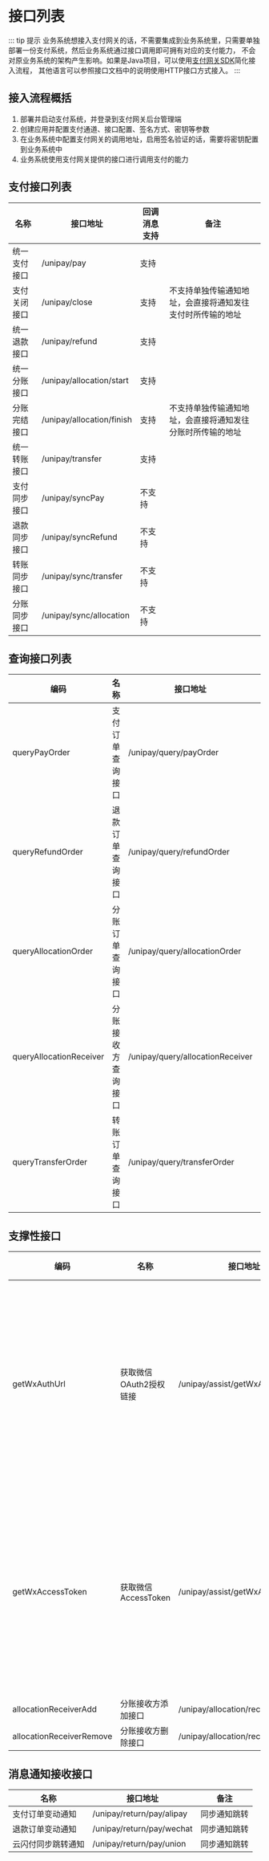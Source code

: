 # 接口列表

::: tip 提示
业务系统想接入支付网关的话，不需要集成到业务系统里，只需要单独部署一份支付系统，然后业务系统通过接口调用即可拥有对应的支付能力，
不会对原业务系统的架构产生影响。如果是Java项目，可以使用[支付网关SDK](../overview/SDK使用说明.md)简化接入流程，
其他语言可以参照接口文档中的说明使用HTTP接口方式接入。
:::

## 接入流程概括
1. 部署并启动支付系统，并登录到支付网关后台管理端
2. 创建应用并配置支付通道、接口配置、签名方式、密钥等参数
3. 在业务系统中配置支付网关的调用地址，启用签名验证的话，需要将密钥配置到业务系统中
4. 业务系统使用支付网关提供的接口进行调用支付的能力

## 支付接口列表

| 名称     | 接口地址                      | 回调消息支持 | 备注                            |
|--------|---------------------------|--------|-------------------------------|
| 统一支付接口 | /unipay/pay               | 支持     |                               |
| 支付关闭接口 | /unipay/close             | 支持     | 不支持单独传输通知地址，会直接将通知发往支付时所传输的地址 |
| 统一退款接口 | /unipay/refund            | 支持     |                               |
| 统一分账接口 | /unipay/allocation/start  | 支持     |                               |
| 分账完结接口 | /unipay/allocation/finish | 支持     | 不支持单独传输通知地址，会直接将通知发往分账时所传输的地址 |
| 统一转账接口 | /unipay/transfer          | 支持     |                               |
| 支付同步接口 | /unipay/syncPay           | 不支持    |                               |
| 退款同步接口 | /unipay/syncRefund        | 不支持    |                               |
| 转账同步接口 | /unipay/sync/transfer     | 不支持    |                               |
| 分账同步接口 | /unipay/sync/allocation   | 不支持    |                               |

## 查询接口列表
| 编码                      | 名称        | 接口地址                             | 备注 |
|-------------------------|-----------|----------------------------------|----|
| queryPayOrder           | 支付订单查询接口  | /unipay/query/payOrder           |    |
| queryRefundOrder        | 退款订单查询接口  | /unipay/query/refundOrder        |    |
| queryAllocationOrder    | 分账订单查询接口  | /unipay/query/allocationOrder    |    |
| queryAllocationReceiver | 分账接收方查询接口 | /unipay/query/allocationReceiver |    |
| queryTransferOrder      | 转账订单查询接口  | /unipay/query/transferOrder      |    |

## 支撑性接口
| 编码                       | 名称              | 接口地址                               | 备注                |
|--------------------------|-----------------|------------------------------------|-------------------|
| getWxAuthUrl             | 获取微信OAuth2授权链接  | /unipay/assist/getWxAuthUrl        | 微信使用公众号支付时会用到这个接口 |
| getWxAccessToken         | 获取微信AccessToken | /unipay/assist/getWxAccessToken    | 微信使用公众号支付时会用到这个接口 |
| allocationReceiverAdd    | 分账接收方添加接口       | /unipay/allocation/receiver/add    |                   |
| allocationReceiverRemove | 分账接收方删除接口       | /unipay/allocation/receiver/remove |                   |

## 消息通知接收接口
| 名称        | 接口地址                                 | 备注     |
|-----------|--------------------------------------|--------|
| 支付订单变动通知  | /unipay/return/pay/alipay            | 同步通知跳转 |
| 退款订单变动通知  | /unipay/return/pay/wechat            | 同步通知跳转 |
| 云闪付同步跳转通知 | /unipay/return/pay/union             | 同步通知跳转 |
